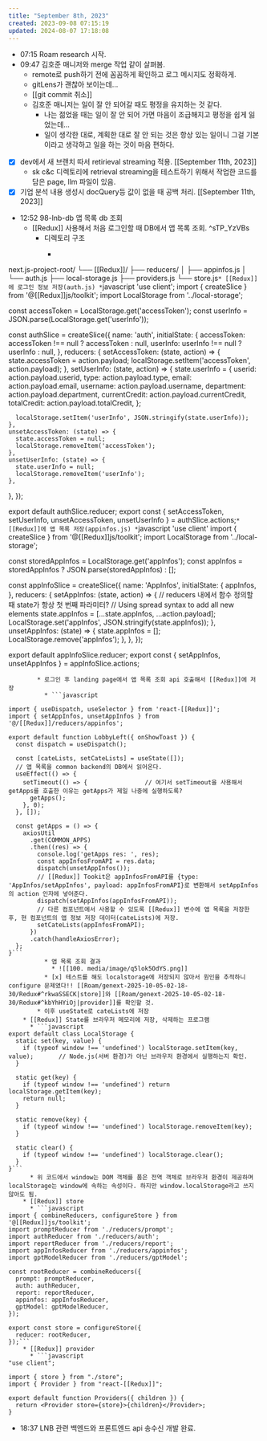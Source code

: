 ```yaml
---
title: "September 8th, 2023"
created: 2023-09-08 07:15:19
updated: 2024-08-07 17:18:08
---
```

  * 07:15 Roam research 시작.
  * 09:47 김호준 매니저와 merge 작업 같이 살펴봄.
    * remote로 push하기 전에 꼼꼼하게 확인하고 로그 메시지도 정확하게.
    * gitLens가 괜찮아 보이는데...
    * [[git commit 취소]]
    * 김호준 매니저는 일이 잘 안 되어갈 때도 평정을 유지하는 것 같다.
      * 나는 젊었을 때는 일이 잘 안 되어 가면 마음이 조급해지고 평정을 쉽게 잃었는데...
      * 일이 생각한 대로, 계획한 대로 잘 안 되는 것은 항상 있는 일이니 그걸 기본이라고 생각하고 일을 하는 것이 마음 편하다.
  * [x] dev에서 새 브랜치 따서 retirieval streaming 적용. [[September 11th, 2023]]
    * sk c&c 디렉토리에 retrieval streaming을 테스트하기 위해서 작업한 코드를 담은 page, llm 파일이 있음.
  * [x] 기업 분석 내용 생성시 docQuery등 값이 없을 때 공백 처리. [[September 11th, 2023]]
  * 12:52 98-lnb-db 앱 목록 db 조회
    * [[Redux]] 사용해서 처음 로그인할 때 DB에서 앱 목록 조회. ^sTP_YzVBs
      * 디렉토리 구조
        * ```plain text
next.js-project-root/
└── [[Redux]]/
    ├── reducers/
    │   ├── appinfos.js
    │   └── auth.js
    ├── local-storage.js
    ├── providers.js
    └── store.js```
      * [[Redux]]에 로그인 정보 저장(auth.js)
        * ```javascript
'use client';
import { createSlice } from '@[[Redux]]js/toolkit';
import LocalStorage from '../local-storage';

const accessToken = LocalStorage.get('accessToken');
const userInfo = JSON.parse(LocalStorage.get('userInfo'));

const authSlice = createSlice({
  name: 'auth',
  initialState: {
    accessToken: accessToken !== null ? accessToken : null,
    userInfo: userInfo !== null ? userInfo : null,
  },
  reducers: {
    setAccessToken: (state, action) => {
      state.accessToken = action.payload;
      localStorage.setItem('accessToken', action.payload);
    },
    setUserInfo: (state, action) => {
      state.userInfo = {
        userid: action.payload.userid,
        type: action.payload.type,
        email: action.payload.email,
        username: action.payload.username,
        department: action.payload.department,
        currentCredit: action.payload.currentCredit,
        totalCredit: action.payload.totalCredit,
      };

      localStorage.setItem('userInfo', JSON.stringify(state.userInfo));
    },
    unsetAccessToken: (state) => {
      state.accessToken = null;
      localStorage.removeItem('accessToken');
    },
    unsetUserInfo: (state) => {
      state.userInfo = null;
      localStorage.removeItem('userInfo');
    },
  },
});

export default authSlice.reducer;
export const { setAccessToken, setUserInfo, unsetAccessToken, unsetUserInfo } = authSlice.actions;```
      * [[Redux]]에 앱 목록 저장(appinfos.js)
        * ```javascript
'use client'
import { createSlice } from '@[[Redux]]js/toolkit';
import LocalStorage from '../local-storage';

const storedAppInfos = LocalStorage.get('appInfos');
const appInfos = storedAppInfos ? JSON.parse(storedAppInfos) : [];

const appInfoSlice = createSlice({
  name: 'AppInfos',
  initialState: {
    appInfos,
  },
  reducers: {
    setAppInfos: (state, action) => {                       // reducers 내에서 함수 정의할 때 state가 항상 첫 번째 파라미터?
      // Using spread syntax to add all new elements
      state.appInfos = [...state.appInfos, ...action.payload];
      LocalStorage.set('appInfos', JSON.stringify(state.appInfos));
    },
    unsetAppInfos: (state) => {
      state.appInfos = [];
      LocalStorage.remove('appInfos');
    },
  },
});

export default appInfoSlice.reducer;
export const { setAppInfos, unsetAppInfos } = appInfoSlice.actions;
```
        * 로그인 후 landing page에서 앱 목록 조회 api 호출해서 [[Redux]]에 저장
          * ```javascript

import { useDispatch, useSelector } from 'react-[[Redux]]';
import { setAppInfos, unsetAppInfos } from '@/[[Redux]]/reducers/appinfos';

export default function LobbyLeft({ onShowToast }) {
  const dispatch = useDispatch();

  const [cateLists, setCateLists] = useState([]);
  // 앱 목록을 common backend의 DB에서 읽어온다.
  useEffect(() => {
    setTimeout(() => {                // 여기서 setTimeout을 사용해서 getApps를 호출한 이유는 getApps가 제일 나중에 실행하도록?
      getApps();
    }, 0);
  }, []);

  const getApps = () => {
    axiosUtil
      .get(COMMON_APPS)
      .then((res) => {
        console.log('getApps res: ', res);
        const appInfosFromAPI = res.data;
        dispatch(unsetAppInfos());
        // [[Redux]] Tookit은 appInfosFromAPI를 {type: 'AppInfos/setAppInfos', payload: appInfosFromAPI}로 변환해서 setAppInfos의 action 인자에 넣어준다.
        dispatch(setAppInfos(appInfosFromAPI));
        // 다른 컴포넌트에서 사용할 수 있도록 [[Redux]] 변수에 앱 목록을 저장한 후, 현 컴포넌트의 앱 정보 저장 데이터(cateLists)에 저장. 
        setCateLists(appInfosFromAPI);
      })
      .catch(handleAxiosError);
  };
}```
          * 앱 목록 조회 결과
            * ![[100. media/image/q5lok5OdYS.png]]
          * [x] 테스트를 해도 localstorage에 저장되지 않아서 원인을 추적하니 configure 문제였다!! [[Roam/genext-2025-10-05-02-18-30/Redux#^rkwaSSECK|store]]와 [[Roam/genext-2025-10-05-02-18-30/Redux#^kbYhHYiOj|provider]]를 확인할 것.
        * 이후 useState로 cateLists에 저장
    * [[Redux]] State를 브라우저 메모리에 저장, 삭제하는 프로그램
      * ```javascript
export default class LocalStorage {
  static set(key, value) {
    if (typeof window !== 'undefined') localStorage.setItem(key, value);       // Node.js(서버 환경)가 아닌 브라우저 환경에서 실행하는지 확인. 
  }

  static get(key) {
    if (typeof window !== 'undefined') return localStorage.getItem(key);
    return null;
  }

  static remove(key) {
    if (typeof window !== 'undefined') localStorage.removeItem(key);
  }

  static clear() {
    if (typeof window !== 'undefined') localStorage.clear();
  }
}```
      * 위 코드에서 window는 DOM 객체를 품은 전역 객체로 브라우저 환경이 제공하며 localStorage는 window에 속하는 속성이다. 하지만 window.localStorage라고 쓰지 않아도 됨.
    * [[Redux]] store
      * ```javascript
import { combineReducers, configureStore } from '@[[Redux]]js/toolkit';
import promptReducer from './reducers/prompt';
import authReducer from './reducers/auth';
import reportReducer from './reducers/report';
import appInfosReducer from './reducers/appinfos';
import gptModelReducer from './reducers/gptModel';

const rootReducer = combineReducers({
  prompt: promptReducer,
  auth: authReducer,
  report: reportReducer,
  appinfos: appInfosReducer,
  gptModel: gptModelReducer,
});

export const store = configureStore({
  reducer: rootReducer,
});```
    * [[Redux]] provider
      * ```javascript
"use client";

import { store } from "./store";
import { Provider } from "react-[[Redux]]";

export default function Providers({ children }) {
  return <Provider store={store}>{children}</Provider>;
}

```
  * 18:37 LNB 관련 백엔드와 프론트엔드 api 송수신 개발 완료.